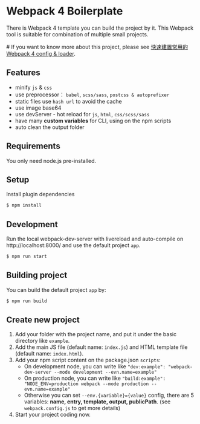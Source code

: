 # Webpack 4 Boilerplate
There is Webpack 4 template you can build the project by it.
This Webpack tool is suitable for combination of multiple small projects.

\# If you want to know more about this project, please see [快速建置常用的 Webpack 4 config & loader](https://github.com/VisionYi/blog/issues/2).

## Features
- minify `js` & `css`
- use preprocessor： `babel`, `scss/sass`, `postcss & autoprefixer`
- static files use `hash url` to avoid the cache
- use image base64
- use devServer - hot reload for `js`, `html`, `css/scss/sass`
- have many **custom variables** for CLI, using on the npm scripts
- auto clean the output folder

## Requirements
You only need node.js pre-installed.

## Setup
Install plugin dependencies
```bash
$ npm install
```

## Development
Run the local webpack-dev-server with livereload and auto-compile on http://localhost:8000/ and use the default project `app`.
```bash
$ npm run start
```

## Building project
You can build the default project `app` by:
```bash
$ npm run build
```

## Create new project
1. Add your folder with the project name, and put it under the basic directory like `example`.
2. Add the main JS file (default name: `index.js`) and HTML template file (default name: `index.html`).
3. Add your npm script content on the package.json `scripts`:
   - On development node, you can write like `"dev:example": "webpack-dev-server --mode development --evn.name=example"`
   - On production node, you can write like `"build:example": "NODE_ENV=production webpack --mode production --evn.name=example"`
   - Otherwise you can set `--env.{variable}={value}` config, there are 5 variables: **name, entry, template, output, publicPath**. (see `webpack.config.js` to get more details)
4. Start your project coding now.

